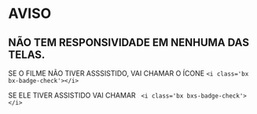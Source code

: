 <h1> AVISO </h1> 
<h2> NÃO TEM RESPONSIVIDADE EM NENHUMA DAS TELAS. </h2>

<p>SE O FILME NÃO TIVER ASSSISTIDO, VAI CHAMAR O ÍCONE <code>&lt;i class='bx bx-badge-check'&gt;&lt;/i&gt;</code> </p>

<p>SE ELE TIVER ASSISTIDO VAI CHAMAR <code> &lt;i class='bx bxs-badge-check'&gt;&lt;/i&gt; </code> </p>

